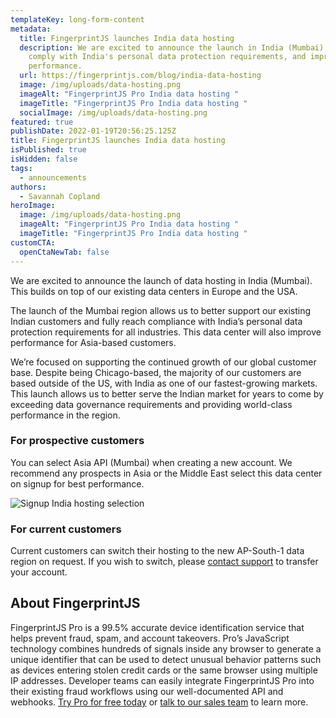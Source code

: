 ```yaml
---
templateKey: long-form-content
metadata:
  title: FingerprintJS launches India data hosting
  description: We are excited to announce the launch in India (Mumbai) in order to
    comply with India's personal data protection requirements, and improve
    performance.
  url: https://fingerprintjs.com/blog/india-data-hosting
  image: /img/uploads/data-hosting.png
  imageAlt: "FingerprintJS Pro India data hosting "
  imageTitle: "FingerprintJS Pro India data hosting "
  socialImage: /img/uploads/data-hosting.png
featured: true
publishDate: 2022-01-19T20:56:25.125Z
title: FingerprintJS launches India data hosting
isPublished: true
isHidden: false
tags:
  - announcements
authors:
  - Savannah Copland
heroImage:
  image: /img/uploads/data-hosting.png
  imageAlt: "FingerprintJS Pro India data hosting "
  imageTitle: "FingerprintJS Pro India data hosting "
customCTA:
  openCtaNewTab: false
---
```

We are excited to announce the launch of data hosting in India (Mumbai). This builds on top of our existing data centers in Europe and the USA.

The launch of the Mumbai region allows us to better support our existing Indian customers and fully reach compliance with India’s personal data protection requirements for all industries. This data center will also improve performance for Asia-based customers.

We’re focused on supporting the continued growth of our global customer base. Despite being Chicago-based, the majority of our customers are based outside of the US, with India as one of our fastest-growing markets. This launch allows us to better serve the Indian market for years to come by exceeding data governance requirements and providing world-class performance in the region.

### For prospective customers

You can select Asia API (Mumbai) when creating a new account. We recommend any prospects in Asia or the Middle East select this data center on signup for best performance.

![Signup India hosting selection](/img/uploads/india-region-selector.png "Signup India hosting selection")

### For current customers

Current customers can switch their hosting to the new AP-South-1 data region on request. If you wish to switch, please [contact support](mailto:support@fingerprintjs.com) to transfer your account.

## About FingerprintJS

FingerprintJS Pro is a 99.5% accurate device identification service that helps prevent fraud, spam, and account takeovers. Pro’s JavaScript technology combines hundreds of signals inside any browser to generate a unique identifier that can be used to detect unusual behavior patterns such as devices entering stolen credit cards or the same browser using multiple IP addresses. Developer teams can easily integrate FingerprintJS Pro into their existing fraud workflows using our well-documented API and webhooks. [Try Pro for free today](https://dashboard.fingerprintjs.com/signup) or [talk to our sales team](/contact-sales/) to learn more.